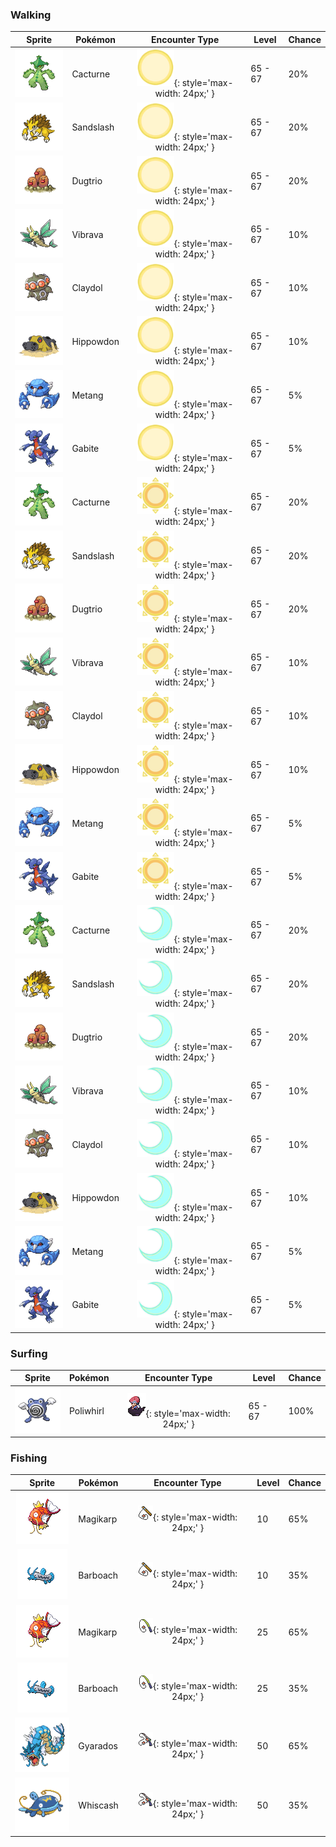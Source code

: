 ### Walking

| Sprite | Pokémon | Encounter Type | Level | Chance |
|:------:|---------|:--------------:|-------|--------|
| ![Cacturne](../../assets/sprites/cacturne/front.gif "Cacturne") | Cacturne | ![Morning](../../assets/encounter_types/morning.png "Morning"){: style='max-width: 24px;' } | 65 - 67 | 20% |
| ![Sandslash](../../assets/sprites/sandslash/front.gif "Sandslash") | Sandslash | ![Morning](../../assets/encounter_types/morning.png "Morning"){: style='max-width: 24px;' } | 65 - 67 | 20% |
| ![Dugtrio](../../assets/sprites/dugtrio/front.gif "Dugtrio") | Dugtrio | ![Morning](../../assets/encounter_types/morning.png "Morning"){: style='max-width: 24px;' } | 65 - 67 | 20% |
| ![Vibrava](../../assets/sprites/vibrava/front.gif "Vibrava") | Vibrava | ![Morning](../../assets/encounter_types/morning.png "Morning"){: style='max-width: 24px;' } | 65 - 67 | 10% |
| ![Claydol](../../assets/sprites/claydol/front.gif "Claydol") | Claydol | ![Morning](../../assets/encounter_types/morning.png "Morning"){: style='max-width: 24px;' } | 65 - 67 | 10% |
| ![Hippowdon](../../assets/sprites/hippowdon/front.gif "Hippowdon") | Hippowdon | ![Morning](../../assets/encounter_types/morning.png "Morning"){: style='max-width: 24px;' } | 65 - 67 | 10% |
| ![Metang](../../assets/sprites/metang/front.gif "Metang") | Metang | ![Morning](../../assets/encounter_types/morning.png "Morning"){: style='max-width: 24px;' } | 65 - 67 | 5% |
| ![Gabite](../../assets/sprites/gabite/front.gif "Gabite") | Gabite | ![Morning](../../assets/encounter_types/morning.png "Morning"){: style='max-width: 24px;' } | 65 - 67 | 5% |
| ![Cacturne](../../assets/sprites/cacturne/front.gif "Cacturne") | Cacturne | ![Day](../../assets/encounter_types/day.png "Day"){: style='max-width: 24px;' } | 65 - 67 | 20% |
| ![Sandslash](../../assets/sprites/sandslash/front.gif "Sandslash") | Sandslash | ![Day](../../assets/encounter_types/day.png "Day"){: style='max-width: 24px;' } | 65 - 67 | 20% |
| ![Dugtrio](../../assets/sprites/dugtrio/front.gif "Dugtrio") | Dugtrio | ![Day](../../assets/encounter_types/day.png "Day"){: style='max-width: 24px;' } | 65 - 67 | 20% |
| ![Vibrava](../../assets/sprites/vibrava/front.gif "Vibrava") | Vibrava | ![Day](../../assets/encounter_types/day.png "Day"){: style='max-width: 24px;' } | 65 - 67 | 10% |
| ![Claydol](../../assets/sprites/claydol/front.gif "Claydol") | Claydol | ![Day](../../assets/encounter_types/day.png "Day"){: style='max-width: 24px;' } | 65 - 67 | 10% |
| ![Hippowdon](../../assets/sprites/hippowdon/front.gif "Hippowdon") | Hippowdon | ![Day](../../assets/encounter_types/day.png "Day"){: style='max-width: 24px;' } | 65 - 67 | 10% |
| ![Metang](../../assets/sprites/metang/front.gif "Metang") | Metang | ![Day](../../assets/encounter_types/day.png "Day"){: style='max-width: 24px;' } | 65 - 67 | 5% |
| ![Gabite](../../assets/sprites/gabite/front.gif "Gabite") | Gabite | ![Day](../../assets/encounter_types/day.png "Day"){: style='max-width: 24px;' } | 65 - 67 | 5% |
| ![Cacturne](../../assets/sprites/cacturne/front.gif "Cacturne") | Cacturne | ![Night](../../assets/encounter_types/night.png "Night"){: style='max-width: 24px;' } | 65 - 67 | 20% |
| ![Sandslash](../../assets/sprites/sandslash/front.gif "Sandslash") | Sandslash | ![Night](../../assets/encounter_types/night.png "Night"){: style='max-width: 24px;' } | 65 - 67 | 20% |
| ![Dugtrio](../../assets/sprites/dugtrio/front.gif "Dugtrio") | Dugtrio | ![Night](../../assets/encounter_types/night.png "Night"){: style='max-width: 24px;' } | 65 - 67 | 20% |
| ![Vibrava](../../assets/sprites/vibrava/front.gif "Vibrava") | Vibrava | ![Night](../../assets/encounter_types/night.png "Night"){: style='max-width: 24px;' } | 65 - 67 | 10% |
| ![Claydol](../../assets/sprites/claydol/front.gif "Claydol") | Claydol | ![Night](../../assets/encounter_types/night.png "Night"){: style='max-width: 24px;' } | 65 - 67 | 10% |
| ![Hippowdon](../../assets/sprites/hippowdon/front.gif "Hippowdon") | Hippowdon | ![Night](../../assets/encounter_types/night.png "Night"){: style='max-width: 24px;' } | 65 - 67 | 10% |
| ![Metang](../../assets/sprites/metang/front.gif "Metang") | Metang | ![Night](../../assets/encounter_types/night.png "Night"){: style='max-width: 24px;' } | 65 - 67 | 5% |
| ![Gabite](../../assets/sprites/gabite/front.gif "Gabite") | Gabite | ![Night](../../assets/encounter_types/night.png "Night"){: style='max-width: 24px;' } | 65 - 67 | 5% |

### Surfing

| Sprite | Pokémon | Encounter Type | Level | Chance |
|:------:|---------|:--------------:|-------|--------|
| ![Poliwhirl](../../assets/sprites/poliwhirl/front.gif "Poliwhirl") | Poliwhirl | ![Surf](../../assets/encounter_types/surf.png "Surf"){: style='max-width: 24px;' } | 65 - 67 | 100% |

### Fishing

| Sprite | Pokémon | Encounter Type | Level | Chance |
|:------:|---------|:--------------:|-------|--------|
| ![Magikarp](../../assets/sprites/magikarp/front.gif "Magikarp") | Magikarp | ![Old Rod](../../assets/encounter_types/old_rod.png "Old Rod"){: style='max-width: 24px;' } | 10 | 65% |
| ![Barboach](../../assets/sprites/barboach/front.gif "Barboach") | Barboach | ![Old Rod](../../assets/encounter_types/old_rod.png "Old Rod"){: style='max-width: 24px;' } | 10 | 35% |
| ![Magikarp](../../assets/sprites/magikarp/front.gif "Magikarp") | Magikarp | ![Good Rod](../../assets/encounter_types/good_rod.png "Good Rod"){: style='max-width: 24px;' } | 25 | 65% |
| ![Barboach](../../assets/sprites/barboach/front.gif "Barboach") | Barboach | ![Good Rod](../../assets/encounter_types/good_rod.png "Good Rod"){: style='max-width: 24px;' } | 25 | 35% |
| ![Gyarados](../../assets/sprites/gyarados/front.gif "Gyarados") | Gyarados | ![Super Rod](../../assets/encounter_types/super_rod.png "Super Rod"){: style='max-width: 24px;' } | 50 | 65% |
| ![Whiscash](../../assets/sprites/whiscash/front.gif "Whiscash") | Whiscash | ![Super Rod](../../assets/encounter_types/super_rod.png "Super Rod"){: style='max-width: 24px;' } | 50 | 35% |

